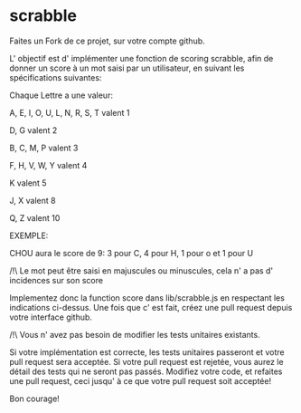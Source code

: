 # scrabble

Faites un Fork de ce projet, sur votre compte github.

L' objectif est d' implémenter une fonction de scoring scrabble, afin de donner un score à un mot saisi par un utilisateur, en suivant les spécifications suivantes:

Chaque Lettre a une valeur:

A, E, I, O, U, L, N, R, S, T  valent 1

D, G                          valent 2

B, C, M, P                    valent 3

F, H, V, W, Y                 valent 4

K                             valent 5

J, X                          valent 8

Q, Z                          valent 10


EXEMPLE:

CHOU aura le score de 9:
3 pour C, 4 pour H, 1 pour o et 1 pour U

/!\ Le mot peut être saisi en majuscules ou minuscules, cela n' a pas d' incidences sur son score


Implementez donc la function score dans lib/scrabble.js en respectant les indications ci-dessus.
Une fois que c' est fait, créez une pull request depuis votre interface github.

/!\ Vous n' avez pas besoin de modifier les tests unitaires existants.

Si votre implémentation est correcte, les tests unitaires passeront et votre pull request sera acceptée.
Si votre pull request est rejetée, vous aurez le détail des tests qui ne seront pas passés. Modifiez votre code, et refaites une pull request, ceci jusqu' à ce que votre pull request soit acceptée!

Bon courage!

